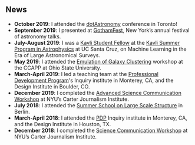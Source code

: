## <a name="news"></a>News

- **October 2019**: I attended the [dotAstronomy](https://www.dotastronomy.com) conference in Toronto!
- **September 2019**: I presented at [GothamFest](https://cunyastro.org/news/gothamfest/), New York’s annual festival of astronomy talks.
- **July-August 2019**: I was a [Kavli Student Fellow](https://kspa.soe.ucsc.edu/archives/2019/students) at the [Kavli Summer Program in Astrophysics](https://kspa.soe.ucsc.edu) at UC Santa Cruz, on Machine Learning in the Era of Large Astronomical Surveys.
- **May 2019**: I attended the [Emulation of Galaxy Clustering](https://ccapp.osu.edu/workshops/emulation-galaxy-clustering) workshop at the CCAPP at Ohio State University.
- **March-April 2019**: I led a teaching team at the [Professional Development Program](https://isee.ucsc.edu/programs/pdp/)'s Inquiry institute in Monterey, CA, and the Design Institute in Boulder, CO.
- **December 2019**: I completed the [Advanced Science Communication Workshop](https://journalism.nyu.edu/about-us/science-communication-workshops-nyu/) at NYU’s Carter Journalism Institute.
- **July 2018**: I attended the [Summer School on Large Scale Structure](https://isee.ucsc.edu/programs/pdp/) in Berlin.
- **March-April 2018**: I attended the [PDP](https://isee.ucsc.edu/programs/pdp/) Inquiry institute in Monterey, CA, and the Design Institute in Houston, TX.
- **December 2018**: I completed the [Science Communication Workshop](https://journalism.nyu.edu/about-us/science-communication-workshops-nyu/) at NYU’s Carter Journalism Institute.
